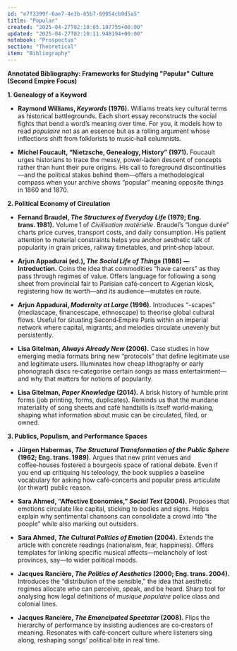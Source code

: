 ```yaml
---
id: "e7f3399f-0ae7-4e3b-85b7-69054cb9d5a5"
title: "Popular"
created: "2025-04-27T02:10:05.197755+00:00"
updated: "2025-04-27T02:10:11.948194+00:00"
notebook: "Prospectus"
section: "Theoretical"
item: "Bibliography"
---
```


<p><strong>Annotated Bibliography: Frameworks for Studying "Popular" Culture (Second Empire Focus)</strong></p><p><strong>1. Genealogy of a Keyword</strong></p><ul><li><p><strong>Raymond Williams, <em>Keywords</em> (1976).</strong> Williams treats key cultural terms as historical battlegrounds. Each short essay reconstructs the social fights that bend a word’s meaning over time. For you, it models how to read <em>populaire</em> not as an essence but as a rolling argument whose inflections shift from folklorists to music‑hall columnists.</p></li><li><p><strong>Michel Foucault, “Nietzsche, Genealogy, History” (1971).</strong> Foucault urges historians to trace the messy, power‑laden descent of concepts rather than hunt their pure origins. His call to foreground discontinuities—and the political stakes behind them—offers a methodological compass when your archive shows “popular” meaning opposite things in 1860 and 1870.</p></li></ul><p><strong>2. Political Economy of Circulation</strong></p><ul><li><p><strong>Fernand Braudel, <em>The Structures of Everyday Life</em> (1979; Eng. trans. 1981).</strong> Volume 1 of <em>Civilisation matérielle</em>. Braudel’s “longue durée” charts price curves, transport costs, and daily consumption. His patient attention to material constraints helps you anchor aesthetic talk of popularity in grain prices, railway timetables, and print‑shop labour.</p></li><li><p><strong>Arjun Appadurai (ed.), <em>The Social Life of Things</em> (1986) — Introduction.</strong> Coins the idea that commodities “have careers” as they pass through regimes of value. Offers language for following a song sheet from provincial fair to Parisian café‑concert to Algerian kiosk, registering how its worth—and its audience—mutates en route.</p></li><li><p><strong>Arjun Appadurai, <em>Modernity at Large</em> (1996).</strong> Introduces “-scapes” (mediascape, financescape, ethnoscape) to theorise global cultural flows. Useful for situating Second‑Empire Paris within an imperial network where capital, migrants, and melodies circulate unevenly but persistently.</p></li><li><p><strong>Lisa Gitelman, <em>Always Already New</em> (2006).</strong> Case studies in how emerging media formats bring new “protocols” that define legitimate use and legitimate users. Illuminates how cheap lithography or early phonograph discs re‑categorise certain songs as mass entertainment—and why that matters for notions of popularity.</p></li><li><p><strong>Lisa Gitelman, <em>Paper Knowledge</em> (2014).</strong> A brisk history of humble print forms (job printing, forms, duplicates). Reminds us that the mundane materiality of song sheets and café handbills is itself world‑making, shaping what information about music can be circulated, filed, or owned.</p></li></ul><p><strong>3. Publics, Populism, and Performance Spaces</strong></p><ul><li><p><strong>Jürgen Habermas, <em>The Structural Transformation of the Public Sphere</em> (1962; Eng. trans. 1989).</strong> Argues that new print venues and coffee‑houses fostered a bourgeois space of rational debate. Even if you end up critiquing his teleology, the book supplies a baseline vocabulary for asking how café‑concerts and popular press articulate (or thwart) public reason.</p></li><li><p><strong>Sara Ahmed, “Affective Economies,” <em>Social Text</em> (2004).</strong> Proposes that emotions circulate like capital, sticking to bodies and signs. Helps explain why sentimental chansons can consolidate a crowd into “the people” while also marking out outsiders.</p></li><li><p><strong>Sara Ahmed, <em>The Cultural Politics of Emotion</em> (2004).</strong> Extends the article with concrete readings (nationalism, fear, happiness). Offers templates for linking specific musical affects—melancholy of lost provinces, say—to wider political moods.</p></li><li><p><strong>Jacques Rancière, <em>The Politics of Aesthetics</em> (2000; Eng. trans. 2004).</strong> Introduces the “distribution of the sensible,” the idea that aesthetic regimes allocate who can perceive, speak, and be heard. Sharp tool for analysing how legal definitions of <em>musique populaire</em> police class and colonial lines.</p></li><li><p><strong>Jacques Rancière, <em>The Emancipated Spectator</em> (2008).</strong> Flips the hierarchy of performance by insisting audiences are co‑creators of meaning. Resonates with café‑concert culture where listeners sing along, reshaping songs’ political bite in real time.</p></li></ul>